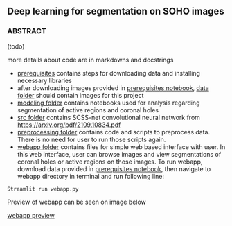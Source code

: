 ## Deep learning for segmentation on SOHO images

### ABSTRACT
(todo)   

more details about code are in markdowns and docstrings

- [prerequisites](prerequisites/) contains steps for downloading data and installing necessary libraries
- after downloading images provided in [prerequisites notebook](prerequisites/prerequisites.ipynb), [data folder](data/) should contain images for this project
- [modeling folder](modeling/) contains notebooks used for analysis regarding segmentation of active regions and coronal holes
- [src folder](src/) contains SCSS-net convolutional neural network from https://arxiv.org/pdf/2109.10834.pdf 
- [preprocessing folder](preprocessing/) contains code and scripts to preprocess data. There is no need for user to run those scripts again.
- [webapp folder](webapp/) contains files for simple web based interface with user. In this web interface, user can browse images and view segmentations of coronal holes or active regions on those images. To run webapp, download data provided in [prerequisites notebook](prerequisites/prerequisites.ipynb), then navigate to webapp directory in terminal and run following line:
```console
Streamlit run webapp.py
``` 
Preview of webapp can be seen on image below

[webapp preview](figures/webapp-peak.png)
